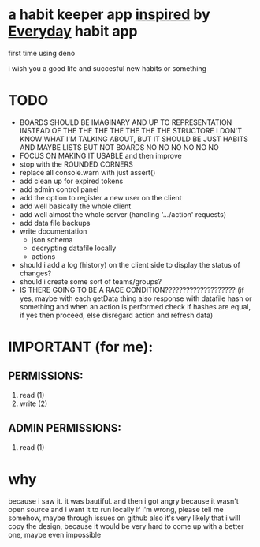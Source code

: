# a habit keeper app [inspired](#why) by [Everyday](https://everyday.app) habit app

first time using deno

i wish you a good life and succesful new habits or something

# TODO
- BOARDS SHOULD BE IMAGINARY AND UP TO REPRESENTATION INSTEAD OF THE THE THE THE THE THE THE STRUCTORE I DON'T KNOW WHAT I'M TALKING ABOUT, BUT IT SHOULD BE JUST HABITS AND MAYBE LISTS BUT NOT BOARDS NO NO NO NO NO NO
- FOCUS ON MAKING IT USABLE and then improve
- stop with the ROUNDED CORNERS
- replace all console.warn with just assert()
- add clean up for expired tokens
- add admin control panel
- add the option to register a new user on the client
- add well basically the whole client
- add well almost the whole server (handling '.../action' requests)
- add data file backups
- write documentation
    - json schema
    - decrypting datafile locally
    - actions
- should i add a log (history) on the client side to display the status of changes?
- should i create some sort of teams/groups?
- IS THERE GOING TO BE A RACE CONDITION???????????????????? (if yes, maybe with each getData thing also response with datafile hash or something and when an action is performed check if hashes are equal, if yes then proceed, else disregard action and refresh data)

# IMPORTANT (for me):
## PERMISSIONS:
1. read (1)
2. write (2)

## ADMIN PERMISSIONS:
1. read (1)

# why
because i saw it. it was bautiful. and then i got angry because it wasn't open source and i want it to run locally
if i'm wrong, please tell me somehow, maybe through issues on github
also it's very likely that i will copy the design, because it would be very hard to come up with a better one, maybe even impossible
